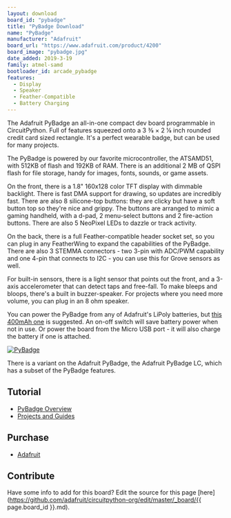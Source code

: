 ```yaml
---
layout: download
board_id: "pybadge"
title: "PyBadge Download"
name: "PyBadge"
manufacturer: "Adafruit"
board_url: "https://www.adafruit.com/product/4200"
board_image: "pybadge.jpg"
date_added: 2019-3-19
family: atmel-samd
bootloader_id: arcade_pybadge
features:
  - Display
  - Speaker
  - Feather-Compatible
  - Battery Charging
---
```


The Adafruit PyBadge an all-in-one compact dev board programmable in CircuitPython. Full of features squeezed onto a 3 3⁄8 × 2 1⁄8 inch rounded credit card sized rectangle. It's a perfect wearable badge, but can be used for many projects.

The PyBadge is powered by our favorite microcontroller, the ATSAMD51, with 512KB of flash and 192KB of RAM. There is an additional 2 MB of QSPI flash for file storage, handy for images, fonts, sounds, or game assets.

On the front, there is a 1.8" 160x128 color TFT display with dimmable backlight. There is fast DMA support for drawing, so updates are incredibly fast. There are also 8 silicone-top buttons: they are clicky but have a soft button top so they're nice and grippy. The buttons are arranged to mimic a gaming handheld, with a d-pad, 2 menu-select buttons and 2 fire-action buttons. There are also 5 NeoPixel LEDs to dazzle or track activity.

On the back, there is a full Feather-compatible header socket set, so you can plug in any FeatherWing to expand the capabilities of the PyBadge. There are also 3 STEMMA connectors - two 3-pin with ADC/PWM capability and one 4-pin that connects to I2C - you can use this for Grove sensors as well.

For built-in sensors, there is a light sensor that points out the front, and a 3-axis accelerometer that can detect taps and free-fall. To make bleeps and bloops, there's a built in buzzer-speaker. For projects where you need more volume, you can plug in an 8 ohm speaker.

You can power the PyBadge from any of Adafruit's LiPoly batteries, but [this 400mAh one](https://www.adafruit.com/category/574) is suggested. An on-off switch will save battery power when not in use. Or power the board from the Micro USB port - it will also charge the battery if one is attached.

[![PyBadge](http://img.youtube.com/vi/n2rzrYRAPYI/0.jpg)](https://youtu.be/n2rzrYRAPYI?t=762 "PyBadge")

There is a variant on the Adafruit PyBadge, the Adafruit PyBadge LC, which has a subset of the PyBadge features.

## Tutorial

- [PyBadge Overview](https://learn.adafruit.com/adafruit-pybadge)
- [Projects and Guides](https://learn.adafruit.com/products/4200/guides)

## Purchase

* [Adafruit](https://www.adafruit.com/product/4200)

## Contribute

Have some info to add for this board? Edit the source for this page [here](https://github.com/adafruit/circuitpython-org/edit/master/_board/{{ page.board_id }}.md).
